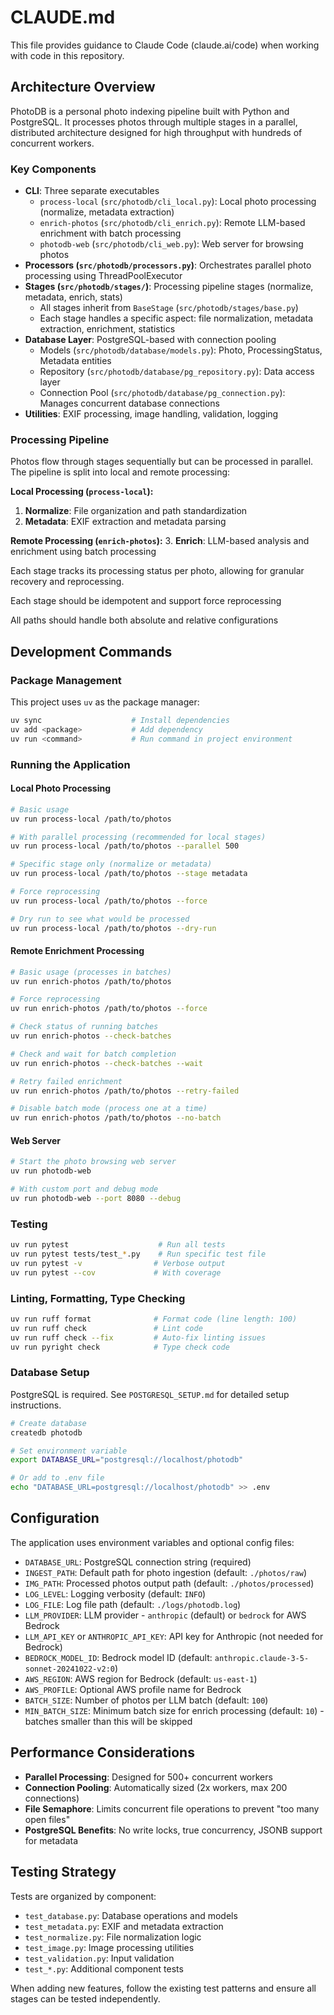 # CLAUDE.md

This file provides guidance to Claude Code (claude.ai/code) when working with code in this repository.

## Architecture Overview

PhotoDB is a personal photo indexing pipeline built with Python and PostgreSQL. It processes photos through multiple stages in a parallel, distributed architecture designed for high throughput with hundreds of concurrent workers.

### Key Components

- **CLI**: Three separate executables
  - `process-local` (`src/photodb/cli_local.py`): Local photo processing (normalize, metadata extraction)
  - `enrich-photos` (`src/photodb/cli_enrich.py`): Remote LLM-based enrichment with batch processing
  - `photodb-web` (`src/photodb/cli_web.py`): Web server for browsing photos
- **Processors (`src/photodb/processors.py`)**: Orchestrates parallel photo processing using ThreadPoolExecutor
- **Stages (`src/photodb/stages/`)**: Processing pipeline stages (normalize, metadata, enrich, stats)
  - All stages inherit from `BaseStage` (`src/photodb/stages/base.py`)
  - Each stage handles a specific aspect: file normalization, metadata extraction, enrichment, statistics
- **Database Layer**: PostgreSQL-based with connection pooling
  - Models (`src/photodb/database/models.py`): Photo, ProcessingStatus, Metadata entities
  - Repository (`src/photodb/database/pg_repository.py`): Data access layer
  - Connection Pool (`src/photodb/database/pg_connection.py`): Manages concurrent database connections
- **Utilities**: EXIF processing, image handling, validation, logging

### Processing Pipeline

Photos flow through stages sequentially but can be processed in parallel. The pipeline is split into local and remote processing:

**Local Processing (`process-local`):**

1. **Normalize**: File organization and path standardization
2. **Metadata**: EXIF extraction and metadata parsing

**Remote Processing (`enrich-photos`):**
3. **Enrich**: LLM-based analysis and enrichment using batch processing

Each stage tracks its processing status per photo, allowing for granular recovery and reprocessing.

Each stage should be idempotent and support force reprocessing

All paths should handle both absolute and relative configurations

## Development Commands

### Package Management

This project uses `uv` as the package manager:

```bash
uv sync                    # Install dependencies
uv add <package>           # Add dependency
uv run <command>           # Run command in project environment
```

### Running the Application

#### Local Photo Processing

```bash
# Basic usage
uv run process-local /path/to/photos

# With parallel processing (recommended for local stages)
uv run process-local /path/to/photos --parallel 500

# Specific stage only (normalize or metadata)
uv run process-local /path/to/photos --stage metadata

# Force reprocessing
uv run process-local /path/to/photos --force

# Dry run to see what would be processed
uv run process-local /path/to/photos --dry-run
```

#### Remote Enrichment Processing

```bash
# Basic usage (processes in batches)
uv run enrich-photos /path/to/photos

# Force reprocessing
uv run enrich-photos /path/to/photos --force

# Check status of running batches
uv run enrich-photos --check-batches

# Check and wait for batch completion
uv run enrich-photos --check-batches --wait

# Retry failed enrichment
uv run enrich-photos /path/to/photos --retry-failed

# Disable batch mode (process one at a time)
uv run enrich-photos /path/to/photos --no-batch
```

#### Web Server

```bash
# Start the photo browsing web server
uv run photodb-web

# With custom port and debug mode
uv run photodb-web --port 8080 --debug
```

### Testing

```bash
uv run pytest                    # Run all tests
uv run pytest tests/test_*.py    # Run specific test file
uv run pytest -v                # Verbose output
uv run pytest --cov             # With coverage
```

### Linting, Formatting, Type Checking

```bash
uv run ruff format              # Format code (line length: 100)
uv run ruff check               # Lint code
uv run ruff check --fix         # Auto-fix linting issues
uv run pyright check            # Type check code
```

### Database Setup

PostgreSQL is required. See `POSTGRESQL_SETUP.md` for detailed setup instructions.

```bash
# Create database
createdb photodb

# Set environment variable
export DATABASE_URL="postgresql://localhost/photodb"

# Or add to .env file
echo "DATABASE_URL=postgresql://localhost/photodb" >> .env
```

## Configuration

The application uses environment variables and optional config files:

- `DATABASE_URL`: PostgreSQL connection string (required)
- `INGEST_PATH`: Default path for photo ingestion (default: `./photos/raw`)
- `IMG_PATH`: Processed photos output path (default: `./photos/processed`)
- `LOG_LEVEL`: Logging verbosity (default: `INFO`)
- `LOG_FILE`: Log file path (default: `./logs/photodb.log`)
- `LLM_PROVIDER`: LLM provider - `anthropic` (default) or `bedrock` for AWS Bedrock
- `LLM_API_KEY` or `ANTHROPIC_API_KEY`: API key for Anthropic (not needed for Bedrock)
- `BEDROCK_MODEL_ID`: Bedrock model ID (default: `anthropic.claude-3-5-sonnet-20241022-v2:0`)
- `AWS_REGION`: AWS region for Bedrock (default: `us-east-1`)
- `AWS_PROFILE`: Optional AWS profile name for Bedrock
- `BATCH_SIZE`: Number of photos per LLM batch (default: `100`)
- `MIN_BATCH_SIZE`: Minimum batch size for enrich processing (default: `10`) - batches smaller than this will be skipped

## Performance Considerations

- **Parallel Processing**: Designed for 500+ concurrent workers
- **Connection Pooling**: Automatically sized (2x workers, max 200 connections)
- **File Semaphore**: Limits concurrent file operations to prevent "too many open files"
- **PostgreSQL Benefits**: No write locks, true concurrency, JSONB support for metadata

## Testing Strategy

Tests are organized by component:

- `test_database.py`: Database operations and models
- `test_metadata.py`: EXIF and metadata extraction
- `test_normalize.py`: File normalization logic
- `test_image.py`: Image processing utilities
- `test_validation.py`: Input validation
- `test_*.py`: Additional component tests

When adding new features, follow the existing test patterns and ensure all stages can be tested independently.
